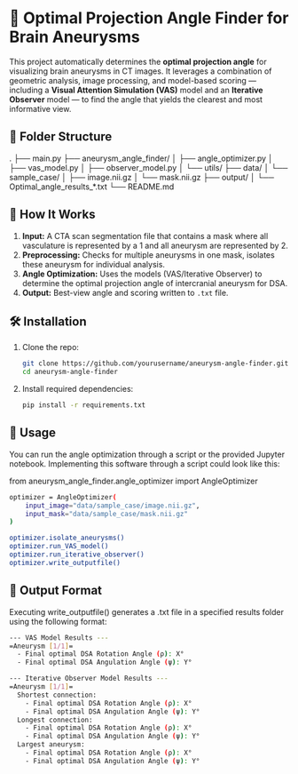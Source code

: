 # 🧠 Optimal Projection Angle Finder for Brain Aneurysms

This project automatically determines the **optimal projection angle** for visualizing brain aneurysms in CT images. It leverages a combination of geometric analysis, image processing, and model-based scoring — including a **Visual Attention Simulation (VAS)** model and an **Iterative Observer** model — to find the angle that yields the clearest and most informative view.

## 📂 Folder Structure
. ├── main.py ├── aneurysm_angle_finder/ │ ├── angle_optimizer.py │ ├── vas_model.py │ ├── observer_model.py │ └── utils/ ├── data/ │ └── sample_case/ │ ├── image.nii.gz │ └── mask.nii.gz ├── output/ │ └── Optimal_angle_results_*.txt └── README.md


## 🧠 How It Works

1. **Input:** A CTA scan segmentation file that contains a mask where all vasculature is represented by a 1 and all aneurysm are represented by 2.
2. **Preprocessing:** Checks for multiple aneurysms in one mask, isolates these aneurysm for individual analysis.
3. **Angle Optimization:** Uses the models (VAS/Iterative Observer) to determine the optimal projection angle of intercranial aneurysm for DSA.
4. **Output:** Best-view angle and scoring written to `.txt` file.

## 🛠️ Installation

1. Clone the repo:
   ```bash
   git clone https://github.com/yourusername/aneurysm-angle-finder.git
   cd aneurysm-angle-finder

2. Install required dependencies:
   ```bash
   pip install -r requirements.txt

## 🧪 Usage
You can run the angle optimization through a script or the provided Jupyter notebook. Implementing this software through a script could look like this:

from aneurysm_angle_finder.angle_optimizer import AngleOptimizer

```bash
optimizer = AngleOptimizer(
    input_image="data/sample_case/image.nii.gz",
    input_mask="data/sample_case/mask.nii.gz"
)

optimizer.isolate_aneurysms()
optimizer.run_VAS_model()
optimizer.run_iterative_observer()
optimizer.write_outputfile()
```

## 📝 Output Format

Executing write_outputfile() generates a .txt file in a specified results folder using the following format:

```bash
--- VAS Model Results ---
=Aneurysm [1/1]=
  - Final optimal DSA Rotation Angle (ρ): X°
  - Final optimal DSA Angulation Angle (ψ): Y°

--- Iterative Observer Model Results ---
=Aneurysm [1/1]=
  Shortest connection:
    - Final optimal DSA Rotation Angle (ρ): X°
    - Final optimal DSA Angulation Angle (ψ): Y°
  Longest connection:
    - Final optimal DSA Rotation Angle (ρ): X°
    - Final optimal DSA Angulation Angle (ψ): Y°
  Largest aneurysm:
    - Final optimal DSA Rotation Angle (ρ): X°
    - Final optimal DSA Angulation Angle (ψ): Y°
```

